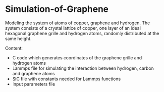 # Simulation-of-Graphene
 Modeling the system of atoms of copper, graphene and hydrogen. The system consists of a crystal lattice of copper, one layer of an ideal hexagonal graphene grille and hydrogen atoms, randomly distributed at the same height.
 
 Content:
 
 - C code which generates coordinates of the graphene grille and hydrogen atoms
 - Lammps file for simulating the interaction between hydrogen, carbon and graphene atoms
 - SiC file with constants needed for Lammps functions
 - Input parameters file
 
